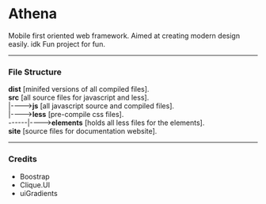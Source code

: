 # Athena
Mobile first oriented web framework. Aimed at creating modern design easily. idk
Fun project for fun.

---

### File Structure
**dist** [minifed versions of all compiled files].   
**src** [all source files for javascript and less].   
|---->**js** [all javascript source and compiled files].   
|---->**less** [pre-compile css files].   
------|---->**elements** [holds all less files for the elements].   
**site** [source files for documentation website].   

---

### Credits
* Boostrap
* Clique.UI
* uiGradients